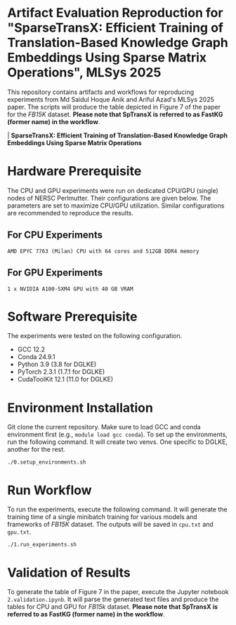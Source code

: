 # Artifact Evaluation Reproduction for "SparseTransX: Efficient Training of Translation-Based Knowledge Graph Embeddings Using Sparse Matrix Operations", MLSys 2025

This repository contains artifacts and workflows for reproducing experiments from Md Saidul Hoque Anik and Ariful Azad's MLSys 2025 paper. The scripts will produce the table depicted in Figure 7 of the paper for the _FB15K_ dataset. **Please note that SpTransX is referred to as FastKG (former name) in the workflow**.

| **SparseTransX: Efficient Training of Translation-Based Knowledge Graph Embeddings Using Sparse Matrix Operations**

# Hardware Prerequisite
The CPU and GPU experiments were run on dedicated CPU/GPU (single) nodes of NERSC Perlmutter. Their configurations are given below. The parameters are set to maximize CPU/GPU utilization. Similar configurations are recommended to reproduce the results.

## For CPU Experiments
`AMD EPYC 7763 (Milan) CPU with 64 cores and 512GB DDR4 memory`

## For GPU Experiments
`1 x NVIDIA A100-SXM4 GPU with 40 GB VRAM`

# Software Prerequisite
The experiments were tested on the following configuration.
- GCC 12.2
- Conda 24.9.1
- Python 3.9 (3.8 for DGLKE)
- PyTorch 2.3.1 (1.7.1 for DGLKE)
- CudaToolKit 12.1 (11.0 for DGLKE)

# Environment Installation
Git clone the current repository. Make sure to load GCC and conda environment first (e.g., `module load gcc conda`). To set up the environments, run the following command. It will create two venvs. One specific to DGLKE, another for the rest.

    ./0.setup_environments.sh

# Run Workflow
To run the experiments, execute the following command. It will generate the training time of a single minibatch training for various models and frameworks of *FB15K* dataset. The outputs will be saved in `cpu.txt` and `gpu.txt`.
    
    ./1.run_experiments.sh

# Validation of Results
To generate the table of Figure 7 in the paper, execute the Jupyter notebook `2.validation.ipynb`. It will parse the generated text files and produce the tables for CPU and GPU for *FB15k* dataset. **Please note that SpTransX is referred to as FastKG (former name) in the workflow**.
